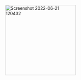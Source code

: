 
<img width="230" alt="Screenshot 2022-06-21 120432" src="https://user-images.githubusercontent.com/91689157/174862058-efd81852-0dc4-4646-bd66-5dd9c0c2a17e.png">
